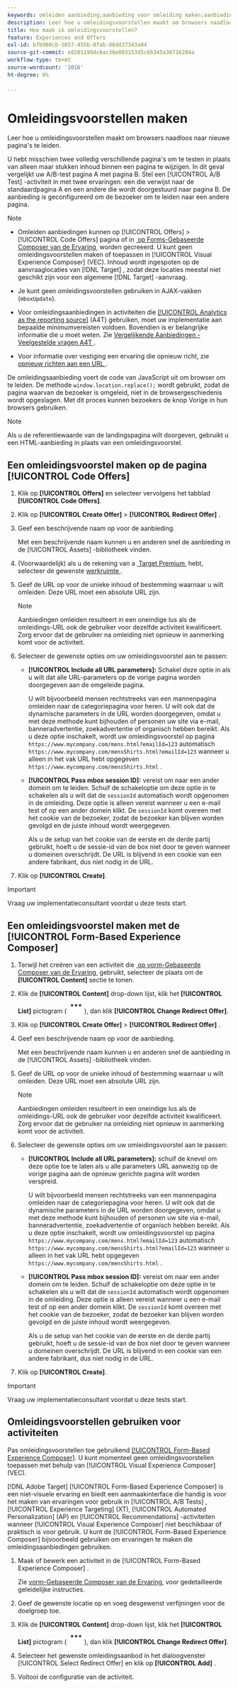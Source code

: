 ```yaml
---
keywords: omleiden aanbieding;aanbieding voor omleiding maken;aanbieding voor HTML toevoegen;Alle URL-parameters doorgeven in omleiding
description: Leer hoe u omleidingsvoorstellen maakt om browsers naadloos naar nieuwe pagina's te leiden.
title: Hoe maak ik omleidingsvoorstellen?
feature: Experiences and Offers
exl-id: b7b960cb-5057-455b-8fab-86dd37343a04
source-git-commit: e8201198dc6ac36e803153d5c6b345a30716204a
workflow-type: tm+mt
source-wordcount: '1016'
ht-degree: 0%

---
```


# Omleidingsvoorstellen maken

Leer hoe u omleidingsvoorstellen maakt om browsers naadloos naar nieuwe pagina&#39;s te leiden.

U hebt misschien twee volledig verschillende pagina&#39;s om te testen in plaats van alleen maar stukken inhoud binnen een pagina te wijzigen. In dit geval vergelijkt uw A/B-test pagina A met pagina B. Stel een [!UICONTROL A/B Test] -activiteit in met twee ervaringen: een die verwijst naar de standaardpagina A en een andere die wordt doorgestuurd naar pagina B. De aanbieding is geconfigureerd om de bezoeker om te leiden naar een andere pagina.

>[!NOTE]
>
> * Omleiden aanbiedingen kunnen op [!UICONTROL Offers] > [!UICONTROL Code Offers] pagina of in [&#x200B; op Forms-Gebaseerde Composer van de Ervaring &#x200B;](/help/main/c-experiences/form-experience-composer.md) worden gecreeerd. U kunt geen omleidingsvoorstellen maken of toepassen in [!UICONTROL Visual Experience Composer] (VEC). Inhoud wordt ingespoten op de aanvraaglocaties van [!DNL Target] , zodat deze locaties meestal niet geschikt zijn voor een algemene [!DNL Target] -aanvraag.
>
>* Je kunt geen omleidingsvoorstellen gebruiken in AJAX-vakken (`mboxUpdate`).
>
>* Voor omleidingsaanbiedingen in activiteiten die [[!UICONTROL Analytics as the reporting source]](/help/main/c-integrating-target-with-mac/a4t/a4t.md) (A4T) gebruiken, moet uw implementatie aan bepaalde minimumvereisten voldoen. Bovendien is er belangrijke informatie die u moet weten. Zie [&#x200B; Vergelijkende Aanbiedingen - Veelgestelde vragen A4T &#x200B;](/help/main/c-integrating-target-with-mac/a4t/r-a4t-faq/a4t-faq-redirect-offers.md#concept_21BF213F10E1414A9DCD4A98AF207905).
>
>* Voor informatie over vestiging een ervaring die opnieuw richt, zie [&#x200B; opnieuw richten aan een URL &#x200B;](/help/main/c-experiences/c-visual-experience-composer/redirect-offer.md#task_9578678D42784F5EB9638F8AC8C911FA).

De omleidingsaanbieding voert de code van JavaScript uit om browser om te leiden. De methode `window.location.replace();` wordt gebruikt, zodat de pagina waarvan de bezoeker is omgeleid, niet in de browsergeschiedenis wordt opgeslagen. Met dit proces kunnen bezoekers de knop Vorige in hun browsers gebruiken.

>[!NOTE]
>
>Als u de referentiewaarde van de landingspagina wilt doorgeven, gebruikt u een HTML-aanbieding in plaats van een omleidingsvoorstel.

## Een omleidingsvoorstel maken op de pagina [!UICONTROL Code Offers]

1. Klik op **[!UICONTROL Offers]** en selecteer vervolgens het tabblad **[!UICONTROL Code Offers]**.
1. Klik op **[!UICONTROL Create Offer]** > **[!UICONTROL Redirect Offer]** .
1. Geef een beschrijvende naam op voor de aanbieding.

   Met een beschrijvende naam kunnen u en anderen snel de aanbieding in de [!UICONTROL Assets] -bibliotheek vinden.

1. (Voorwaardelijk) als u de rekening van a [&#x200B; Target Premium &#x200B;](/help/main/c-intro/intro.md#premium) hebt, selecteer de gewenste [&#x200B; werkruimte &#x200B;](/help/main/administrating-target/c-user-management/property-channel/properties-overview.md##section_B82EB409B67C4D9D9D20CE30E48DB1DC).

1. Geef de URL op voor de unieke inhoud of bestemming waarnaar u wilt omleiden. Deze URL moet een absolute URL zijn.

   >[!NOTE]
   >
   >Aanbiedingen omleiden resulteert in een oneindige lus als de omleidings-URL ook de gebruiker voor dezelfde activiteit kwalificeert. Zorg ervoor dat de gebruiker na omleiding niet opnieuw in aanmerking komt voor de activiteit.

1. Selecteer de gewenste opties om uw omleidingsvoorstel aan te passen:

   * **[!UICONTROL Include all URL parameters]:** Schakel deze optie in als u wilt dat alle URL-parameters op de vorige pagina worden doorgegeven aan de omgeleide pagina.

     U wilt bijvoorbeeld mensen rechtstreeks van een mannenpagina omleiden naar de categoriepagina voor heren. U wilt ook dat de dynamische parameters in de URL worden doorgegeven, omdat u met deze methode kunt bijhouden of personen uw site via e-mail, banneradvertentie, zoekadvertentie of organisch hebben bereikt. Als u deze optie inschakelt, wordt uw omleidingsvoorstel op pagina `https://www.mycompany.com/mens.html?emailId=123` automatisch `https://www.mycompany.com/mensShirts.html?emailId=123` wanneer u alleen in het vak URL hebt opgegeven `https://www.mycompany.com/mensShirts.html` .

   * **[!UICONTROL Pass mbox session ID]:** vereist om naar een ander domein om te leiden. Schuif de schakeloptie om deze optie in te schakelen als u wilt dat de `sessionId` automatisch wordt opgenomen in de omleiding. Deze optie is alleen vereist wanneer u een e-mail test of op een ander domein klikt. De `sessionId` komt overeen met het cookie van de bezoeker, zodat de bezoeker kan blijven worden gevolgd en de juiste inhoud wordt weergegeven.

     Als u de setup van het cookie van de eerste en de derde partij gebruikt, hoeft u de sessie-id van de box niet door te geven wanneer u domeinen overschrijdt. De URL is blijvend in een cookie van een andere fabrikant, dus niet nodig in de URL.

1. Klik op **[!UICONTROL Create]**.

>[!IMPORTANT]
>
>Vraag uw implementatieconsultant voordat u deze tests start.

## Een omleidingsvoorstel maken met de [!UICONTROL Form-Based Experience Composer]

1. Terwijl het creëren van een activiteit die [&#x200B; op vorm-Gebaseerde Composer van de Ervaring &#x200B;](/help/main/c-experiences/form-experience-composer.md) gebruikt, selecteer de plaats om de **[!UICONTROL Content]** sectie te tonen.
1. Klik de **[!UICONTROL Content]** drop-down lijst, klik het **[!UICONTROL List]** pictogram ( ![&#x200B; Lijst &#x200B;](/help/main/assets/icons/MoreSmallList.svg)), dan klik **[!UICONTROL Change Redirect Offer]**.
1. Klik op **[!UICONTROL Create Offer]** > **[!UICONTROL Redirect Offer]** .
1. Geef een beschrijvende naam op voor de aanbieding.

   Met een beschrijvende naam kunnen u en anderen snel de aanbieding in de [!UICONTROL Assets] -bibliotheek vinden.

1. Geef de URL op voor de unieke inhoud of bestemming waarnaar u wilt omleiden. Deze URL moet een absolute URL zijn.

   >[!NOTE]
   >
   >Aanbiedingen omleiden resulteert in een oneindige lus als de omleidings-URL ook de gebruiker voor dezelfde activiteit kwalificeert. Zorg ervoor dat de gebruiker na omleiding niet opnieuw in aanmerking komt voor de activiteit.

1. Selecteer de gewenste opties om uw omleidingsvoorstel aan te passen:

   * **[!UICONTROL Include all URL parameters]:** schuif de knevel om deze optie toe te laten als u alle parameters URL aanwezig op de vorige pagina aan de opnieuw gerichte pagina wilt worden verspreid.

     U wilt bijvoorbeeld mensen rechtstreeks van een mannenpagina omleiden naar de categoriepagina voor heren. U wilt ook dat de dynamische parameters in de URL worden doorgegeven, omdat u met deze methode kunt bijhouden of personen uw site via e-mail, banneradvertentie, zoekadvertentie of organisch hebben bereikt. Als u deze optie inschakelt, wordt uw omleidingsvoorstel op pagina `https://www.mycompany.com/mens.html?emailId=123` automatisch `https://www.mycompany.com/mensShirts.html?emailId=123` wanneer u alleen in het vak URL hebt opgegeven `https://www.mycompany.com/mensShirts.html` .

   * **[!UICONTROL Pass mbox session ID]:** vereist om naar een ander domein om te leiden. Schuif de schakeloptie om deze optie in te schakelen als u wilt dat de `sessionId` automatisch wordt opgenomen in de omleiding. Deze optie is alleen vereist wanneer u een e-mail test of op een ander domein klikt. De `sessionId` komt overeen met het cookie van de bezoeker, zodat de bezoeker kan blijven worden gevolgd en de juiste inhoud wordt weergegeven.

     Als u de setup van het cookie van de eerste en de derde partij gebruikt, hoeft u de sessie-id van de box niet door te geven wanneer u domeinen overschrijdt. De URL is blijvend in een cookie van een andere fabrikant, dus niet nodig in de URL.

1. Klik op **[!UICONTROL Create]**.

>[!IMPORTANT]
>
>Vraag uw implementatieconsultant voordat u deze tests start.

## Omleidingsvoorstellen gebruiken voor activiteiten

Pas omleidingsvoorstellen toe gebruikend [[!UICONTROL Form-Based Experience Composer]](/help/main/c-experiences/form-experience-composer.md). U kunt momenteel geen omleidingsvoorstellen toepassen met behulp van [!UICONTROL Visual Experience Composer] (VEC).

[!DNL Adobe Target] [!UICONTROL Form-Based Experience Composer] is een niet-visuele ervaring en biedt een aanmaakinterface die handig is voor het maken van ervaringen voor gebruik in [!UICONTROL A/B Tests] , [!UICONTROL Experience Targeting] (XT), [!UICONTROL Automated Personalization] (AP) en [!UICONTROL Recommendations] -activiteiten wanneer [!UICONTROL Visual Experience Composer] niet beschikbaar of praktisch is voor gebruik. U kunt de [!UICONTROL Form-Based Experience Composer] bijvoorbeeld gebruiken om ervaringen te maken die omleidingsaanbiedingen gebruiken.

1. Maak of bewerk een activiteit in de [!UICONTROL Form-Based Experience Composer] .

   Zie [&#x200B; vorm-Gebaseerde Composer van de Ervaring &#x200B;](/help/main/c-experiences/form-experience-composer.md) voor gedetailleerde geleidelijke instructies.

1. Geef de gewenste locatie op en voeg desgewenst verfijningen voor de doelgroep toe.

1. Klik de **[!UICONTROL Content]** drop-down lijst, klik het **[!UICONTROL List]** pictogram ( ![&#x200B; Lijst &#x200B;](/help/main/assets/icons/MoreSmallList.svg)), dan klik **[!UICONTROL Change Redirect Offer]**.
1. Selecteer het gewenste omleidingsaanbod in het dialoogvenster [!UICONTROL Select Redirect Offer] en klik op **[!UICONTROL Add]** .
1. Voltooi de configuratie van de activiteit.
